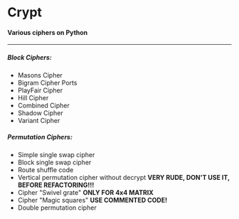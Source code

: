 # Crypt
#### Various ciphers on Python  
___  
##### Block Ciphers:  
* Masons Cipher  
* Bigram Cipher Ports  
* PlayFair Cipher  
* Hill Cipher  
* Combined Cipher  
* Shadow Cipher  
* Variant Cipher

##### Permutation Ciphers:
* Simple single swap cipher
* Block single swap cipher
* Route shuffle code
* Vertical permutation cipher without decrypt **VERY RUDE, DON'T USE IT, BEFORE REFACTORING!!!**
* Cipher "Swivel grate" **ONLY FOR 4x4 MATRIX**
* Cipher "Magic squares" **USE COMMENTED CODE!**
* Double permutation cipher
